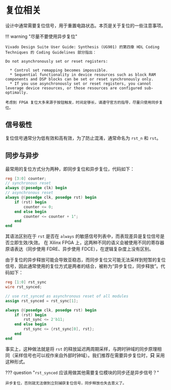 # 复位相关

设计中通常需要复位信号，用于重置电路状态。本页是关于复位的一些注意事项。

!!! warning "尽量不要使用异步复位"

    Vivado Design Suite User Guide: Synthesis (UG901) 的第四章 HDL Coding Techniques 的 Coding Guidelines 部分指出：

    Do not asynchronously set or reset registers:  

      * Control set remapping becomes impossible.
      * Sequential functionality in device resources such as block RAM components and DSP blocks can be set or reset synchronously only.
      * If you use asynchronously set or reset registers, you cannot leverage device resources, or those resources are configured sub-optimally.
    
    考虑到 FPGA 复位大多来源于按钮触发，时间足够长，请遵守官方的指导，尽量只使用同步复位。

## 信号极性

复位信号通常分为低有效和高有效，为了防止混淆，通常命名为 `rst_n` 和 `rst`。

## 同步与异步

最常用的复位方式分为两种，即同步复位和异步复位，代码如下：

```verilog
reg [3:0] counter;
// synchronous reset
always @(posedge clk) begin
// asynchronous reset
always @(posedge clk, posedge rst) begin
    if (rst) begin
        counter <= 0;
    end else begin
        counter <= counter + 1';
    end
end
```

其语法区别在于 `rst` 是否在 `always` 的敏感信号列表中，而表现差异是复位信号是否立即生效/失效。
在 Xilinx FPGA 上，这两种不同的语义会被使用不同的寄存器原语表达（同步使用 FDRE、异步使用 FDCE），在逻辑复杂度上没有区别。

由于复位的异步释放可能会导致亚稳态，而同步复位又可能无法采样到短暂的复位信号，因此通常使用的复位方式是两者的结合，被称为“异步复位，同步释放”。代码如下：

```verilog
reg [1:0] rst_sync
wire rst_synced;

// use rst_synced as asynchronous reset of all modules
assign rst_synced = rst_sync[1];

always @(posedge clk, posedge rst) begin
    if (rst) begin
        rst_sync <= 2'b11;
    end else begin
        rst_sync <= {rst_sync[0], rst};
    end
end
```

事实上，这种做法就是将 `rst` 的释放延迟两周期采样，与跨时钟域的同步原理相同（采样信号也可以视作来自外部时钟域）。我们推荐在需要异步复位时，**只** 采用这种形式。

??? question "`rst_synced` 应该用做其他需要复位模块的同步还是异步信号？"

    异步复位，否则就无法做到立刻捕获复位信号，同步释放也失去意义了。

